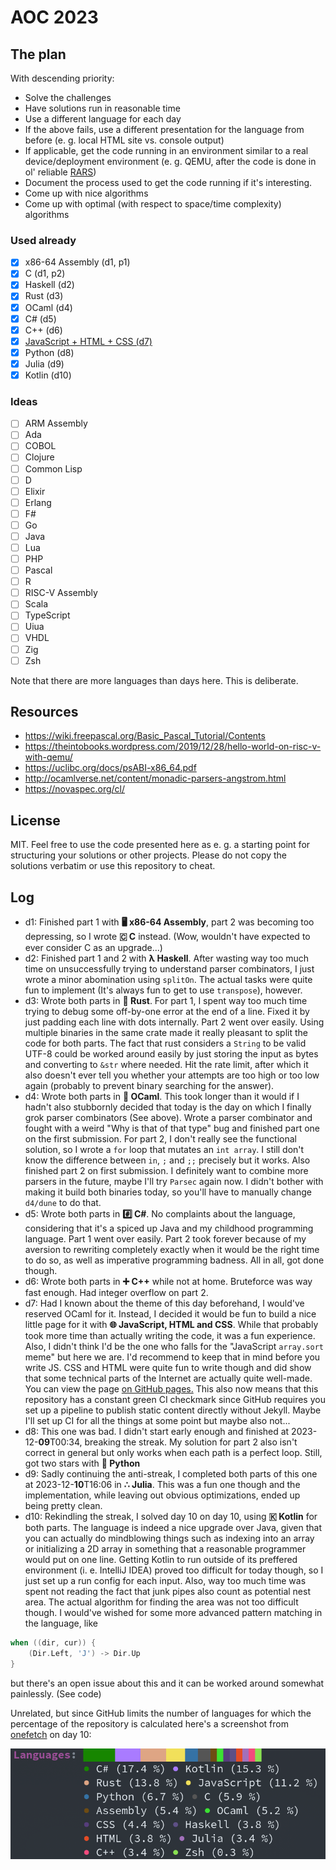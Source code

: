 # AOC 2023
## The plan
With descending priority:
- Solve the challenges
- Have solutions run in reasonable time
- Use a different language for each day
- If the above fails, use a different presentation for the language from before (e. g. local HTML site vs. console output)
- If applicable, get the code running in an environment similar to a real device/deployment environment (e. g. QEMU, after the code is done in ol' reliable [RARS](https://github.com/TheThirdOne/rars))
- Document the process used to get the code running if it's interesting.
- Come up with nice algorithms
- Come up with optimal (with respect to space/time complexity) algorithms

### Used already
- [x] x86-64 Assembly (d1, p1)
- [x] C (d1, p2)
- [x] Haskell (d2)
- [x] Rust (d3)
- [x] OCaml (d4)
- [x] C# (d5)
- [x] C++ (d6)
- [x] [JavaScript + HTML + CSS (d7)](https://maxi0604.github.io/aoc2023/d7)
- [x] Python (d8)
- [x] Julia (d9)
- [x] Kotlin (d10)
### Ideas
- [ ] ARM Assembly
- [ ] Ada
- [ ] COBOL
- [ ] Clojure
- [ ] Common Lisp
- [ ] D
- [ ] Elixir
- [ ] Erlang
- [ ] F#
- [ ] Go
- [ ] Java
- [ ] Lua
- [ ] PHP
- [ ] Pascal
- [ ] R
- [ ] RISC-V Assembly
- [ ] Scala
- [ ] TypeScript
- [ ] Uiua
- [ ] VHDL
- [ ] Zig
- [ ] Zsh

Note that there are more languages than days here. This is deliberate.

## Resources
- https://wiki.freepascal.org/Basic_Pascal_Tutorial/Contents
- https://theintobooks.wordpress.com/2019/12/28/hello-world-on-risc-v-with-qemu/
- https://uclibc.org/docs/psABI-x86_64.pdf
- http://ocamlverse.net/content/monadic-parsers-angstrom.html
- https://novaspec.org/cl/
## License
MIT. Feel free to use the code presented here as e. g. a starting point for structuring your solutions or other projects. Please do not copy the solutions verbatim or use this repository to cheat.

## Log
- d1: Finished part 1 with **🖥️ x86-64 Assembly**, part 2 was becoming too depressing, so I wrote **🇨 C** instead. (Wow, wouldn't have expected to ever consider C as an upgrade...)
- d2: Finished part 1 and 2 with **λ Haskell**. After wasting way too much time on unsuccessfully trying to understand parser combinators, I just wrote a minor abomination using `splitOn`. The actual tasks were quite fun to implement (It's always fun to get to use `transpose`), however.
- d3: Wrote both parts in **🦀 Rust**. For part 1, I spent way too much time trying to debug some off-by-one error at the end of a line. Fixed it by just padding each line with dots internally. Part 2 went over easily. Using multiple binaries in the same crate made it really pleasant to split the code for both parts. The fact that rust considers a `String` to be valid UTF-8 could be worked around easily by just storing the input as bytes and converting to `&str` where needed. Hit the rate limit, after which it also doesn't ever tell you whether your attempts are too high or too low again (probably to prevent binary searching for the answer).
- d4: Wrote both parts in **🐫 OCaml**. This took longer than it would if I hadn't also stubbornly decided that today is the day on which I finally grok parser combinators (See above). Wrote a parser combinator and fought with a weird "Why is that of that type" bug and finished part one on the first submission. For part 2, I don't really see the functional solution, so I wrote a `for` loop that mutates an `int array`. I still don't know the difference between `in`, `;` and `;;` precisely but it works. Also finished part 2 on first submission. I definitely want to combine more parsers in the future, maybe I'll try `Parsec` again now. I didn't bother with making it build both binaries today, so you'll have to manually change `d4/dune` to do that.
- d5: Wrote both parts in **#️⃣ C#**. No complaints about the language, considering that it's a spiced up Java and my childhood programming language. Part 1 went over easily. Part 2 took forever because of my aversion to rewriting completely exactly when it would be the right time to do so, as well as imperative programming badness. All in all, got done though.
- d6: Wrote both parts in **➕ C++** while not at home. Bruteforce was way fast enough. Had integer overflow on part 2.
- d7: Had I known about the theme of this day beforehand, I would've reserved OCaml for it. Instead, I decided it would be fun to build a nice little page for it with **🌐 JavaScript, HTML and CSS**. While that probably took more time than actually writing the code, it was a fun experience. Also, I didn't think I'd be the one who falls for the "JavaScript `array.sort` meme" but here we are. I'd recommend to keep that in mind before you write JS. CSS and HTML were quite fun to write though and did show that some technical parts of the Internet are actually quite well-made. You can view the page [on GitHub pages.](https://maxi0604.github.io/aoc2023/d7) This also now means that this repository has a constant green CI checkmark since GitHub requires you set up a pipeline to publish static content directly without Jekyll. Maybe I'll set up CI for all the things at some point but maybe also not...
- d8: This one was bad. I didn't start early enough and finished at 2023-12-**09**T00:34, breaking the streak. My solution for part 2 also isn't correct in general but only works when each path is a perfect loop. Still, got two stars with **🐍 Python**
- d9: Sadly continuing the anti-streak, I completed both parts of this one at 2023-12-**10**T16:06 in **∴ Julia**. This was a fun one though and the implementation, while leaving out obvious optimizations, ended up being pretty clean.
- d10: Rekindling the streak, I solved day 10 on day 10, using **🇰 Kotlin** for both parts. The language is indeed a nice upgrade over Java, given that you can actually do mindblowing things such as indexing into an array or initializing a 2D array in something that a reasonable programmer would put on one line. Getting Kotlin to run outside of its preffered environment (i. e. IntelliJ IDEA) proved too difficult for today though, so I just set up a run config for each input. Also, way too much time was spent not reading the fact that junk pipes also count as potential nest area. The actual algorithm for finding the area was not too difficult though. I would've wished for some more advanced pattern matching in the language, like
```kotlin
when ((dir, cur)) {
    (Dir.Left, 'J') -> Dir.Up
}
```
but there's an open issue about this and it can be worked around somewhat painlessly. (See code)

Unrelated, but since GitHub limits the number of languages for which the percentage of the repository is calculated here's a screenshot from [onefetch](https://github.com/o2sh/onefetch) on day 10:

![Screenshot from onefetch, showing ● C# (17.4 %) ● Kotlin (15.3 %) ● Rust (13.8 %) ● JavaScript (11.2 %) ● Python (6.7 %) ● C (5.9 %) ● Assembly (5.4 %) ● OCaml (5.2 %) ● CSS (4.4 %) ● HTML (3.8 %) ● Haskell (3.8 %) ● C++ (3.4 %) ● Julia (3.4 %) ● Zsh (0.3 %)](res/d10langs.png)
